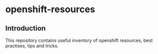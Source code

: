 # openshift-resources

## Introduction
This repository contains useful inventory of openshift resources, best practises, tips and tricks.
